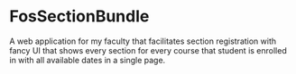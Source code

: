 FosSectionBundle
================

A web application for my faculty that facilitates section registration  with fancy UI that shows every section for every course that student  is enrolled in with all available dates in a single page.

